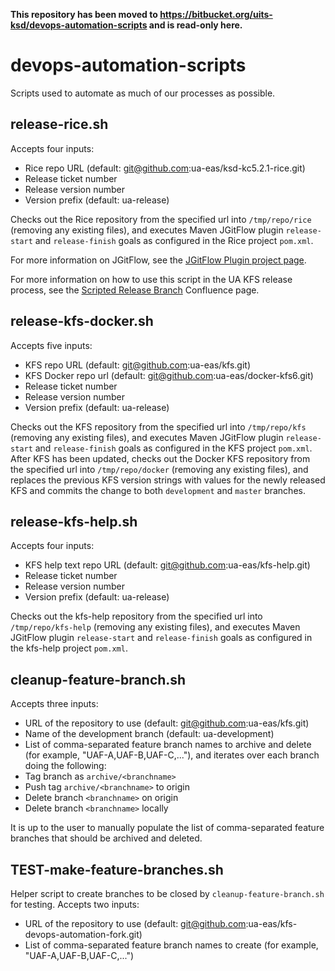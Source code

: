 **This repository has been moved to https://bitbucket.org/uits-ksd/devops-automation-scripts and is read-only here.**

# devops-automation-scripts
Scripts used to automate as much of our processes as possible.

## release-rice.sh
Accepts four inputs:
* Rice repo URL (default: git@github.com:ua-eas/ksd-kc5.2.1-rice.git)
* Release ticket number
* Release version number
* Version prefix (default: ua-release)

Checks out the Rice repository from the specified url into `/tmp/repo/rice` (removing any existing files), and executes Maven JGitFlow plugin `release-start` and `release-finish` goals as configured in the Rice project `pom.xml`.

For more information on JGitFlow, see the [JGitFlow Plugin project page][jgitflow-link].

For more information on how to use this script in the UA KFS release process, see the [Scripted Release Branch][scripted-release-branch-link] Confluence page.

## release-kfs-docker.sh
Accepts five inputs:
* KFS repo URL (default: git@github.com:ua-eas/kfs.git)
* KFS Docker repo url (default: git@github.com:ua-eas/docker-kfs6.git)
* Release ticket number
* Release version number
* Version prefix (default: ua-release)

Checks out the KFS repository from the specified url into `/tmp/repo/kfs` (removing any existing files), and executes Maven JGitFlow plugin `release-start` and `release-finish` goals as configured in the KFS project `pom.xml`.  
After KFS has been updated, checks out the Docker KFS repository from the specified url into `/tmp/repo/docker` (removing any existing files), and replaces the previous KFS version strings with values for the newly released KFS and commits the change to both `development` and `master` branches.

## release-kfs-help.sh
Accepts four inputs:
* KFS help text repo URL (default: git@github.com:ua-eas/kfs-help.git)
* Release ticket number
* Release version number
* Version prefix (default: ua-release)

Checks out the kfs-help repository from the specified url into `/tmp/repo/kfs-help` (removing any existing files), and executes Maven JGitFlow plugin `release-start` and `release-finish` goals as configured in the kfs-help project `pom.xml`.  

## cleanup-feature-branch.sh
Accepts three inputs:
* URL of the repository to use (default: git@github.com:ua-eas/kfs.git)
* Name of the development branch (default: ua-development)
* List of comma-separated feature branch names to archive and delete (for example, "UAF-A,UAF-B,UAF-C,..."), and iterates over each branch doing the following:
 * Tag branch as `archive/<branchname>`
 * Push tag `archive/<branchname>` to origin
 * Delete branch `<branchname>` on origin
 * Delete branch `<branchname>` locally

It is up to the user to manually populate the list of comma-separated feature branches that should be archived and deleted.

## TEST-make-feature-branches.sh
Helper script to create branches to be closed by `cleanup-feature-branch.sh` for testing.
Accepts two inputs:
* URL of the repository to use (default: git@github.com:ua-eas/kfs-devops-automation-fork.git)
* List of comma-separated feature branch names to create (for example, "UAF-A,UAF-B,UAF-C,...")

[jgitflow-link]: https://bitbucket.org/atlassian/jgit-flow/wiki/Home
[scripted-release-branch-link]: https://confluence.arizona.edu/display/KFS5Up/Scripted+Release+Branch

